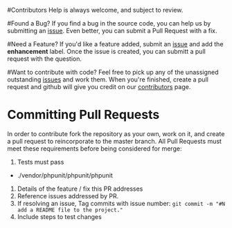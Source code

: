 #Contributors
Help is always welcome, and subject to review.

#Found a Bug?
If you find a bug in the source code, you can help us by submitting an [issue][issue]. Even better, you can submit a Pull Request  with a fix.

#Need a Feature?
If you'd like a feature added, submit an [issue][issue] and add the **enhancement** label.  Once the issue is created, you can submitt a pull request with the question.

#Want to contribute with code?
Feel free to pick up any of the unassigned outstanding [issues][issue] and work them.  When you're finished, create a pull request and github will give you credit on our [contributors][contributors] page.

# Committing Pull Requests
In order to contribute fork the repository as your own, work on it, and create a pull request to reincorporate to the master branch.
All Pull Requests must meet these requirements before being considered for merge:
1. Tests must pass
  - ./vendor/phpunit/phpunit/phpunit
1. Details of the feature / fix this PR addresses
1. Reference issues addressed by PR. 
1. If resolving an issue, Tag commits with issue number: `git commit -m "#N add a README file to the project."`
1. Include steps to test changes

[github]: https://github.com/spam-n-eggs/laravel-mysqlite
[issue]: https://github.com/spam-n-eggs/laravel-mysqlite/issues
[contributors]: https://github.com/spam-n-eggs/laravel-mysqlite/graphs/contributors
